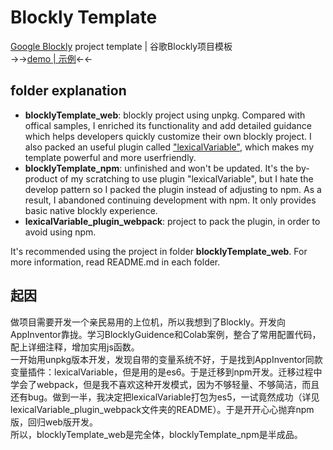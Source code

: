 # Blockly Template
[Google Blockly](https://github.com/google/blockly) project template | 谷歌Blockly项目模板<br>
→→[demo | 示例](https://madderscientist.github.io/BlocklyTemplate/blocklyTemplate_web/)←←

## folder explanation
- **blocklyTemplate_web**: blockly project using unpkg. Compared with offical samples, I enriched its functionality and add detailed guidance which helps developers quickly customize their own blockly project. I also packed an useful plugin called ["lexicalVariable"](https://github.com/mit-cml/blockly-plugins/tree/main/block-lexical-variables), which makes my template powerful and more userfriendly.
- **blocklyTemplate_npm**: unfinished and won't be updated. It's the by-product of my scratching to use plugin "lexicalVariable", but I hate the develop pattern so I packed the plugin instead of adjusting to npm. As a result, I abandoned continuing development with npm. It only provides basic native blockly experience.
- **lexicalVariable_plugin_webpack**: project to pack the plugin, in order to avoid using npm.

It's recommended using the project in folder **blocklyTemplate_web**. For more information, read README.md in each folder.

## 起因
做项目需要开发一个亲民易用的上位机，所以我想到了Blockly。开发向AppInventor靠拢。学习BlocklyGuidence和Colab案例，整合了常用配置代码，配上详细注释，增加实用js函数。<br>
一开始用unpkg版本开发，发现自带的变量系统不好，于是找到AppInventor同款变量插件：lexicalVariable，但是用的是es6。于是迁移到npm开发。迁移过程中学会了webpack，但是我不喜欢这种开发模式，因为不够轻量、不够简洁，而且还有bug。做到一半，我决定把lexicalVariable打包为es5，一试竟然成功（详见lexicalVariable_plugin_webpack文件夹的README）。于是开开心心抛弃npm版，回归web版开发。<br>
所以，blocklyTemplate_web是完全体，blocklyTemplate_npm是半成品。


